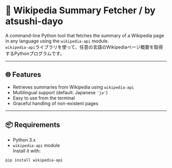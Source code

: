 # 📝 Wikipedia Summary Fetcher / by atsushi-dayo

A command-line Python tool that fetches the summary of a Wikipedia page in any language using the `wikipedia-api` module.  
`wikipedia-api`ライブラリを使って、任意の言語のWikipediaページ概要を取得するPythonプログラムです。

---

## 🌐 Features

- Retrieves summaries from Wikipedia using `wikipedia-api`
- Multilingual support (default: Japanese `'ja'`)
- Easy to use from the terminal
- Graceful handling of non-existent pages

---

## 📦 Requirements

- Python 3.x
- `wikipedia-api` module  
  Install it with:

```bash
pip install wikipedia-api
